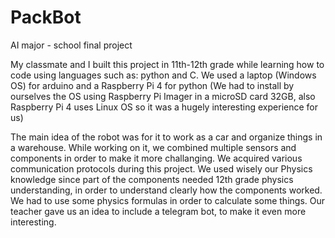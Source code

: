 # PackBot
AI major - school final project 
 
 My classmate and I built this project in 11th-12th grade while learning how to code using languages such as: python and C.
 We used a laptop (Windows OS) for arduino and a Raspberry Pi 4 for python (We had to install by ourselves the OS using Raspberry Pi Imager in a microSD card 32GB, also Raspberry Pi 4 uses Linux OS so it was a hugely interesting experience for us)

The main idea of the robot was for it to work as a car and organize things in a warehouse.
 While working on it, we combined multiple sensors and components in order to make it more challanging.
We acquired various communication protocols during this project. We used wisely our Physics knowledge since part of the components needed 12th grade physics understanding, in order to understand clearly how the components worked. 
 We had to use some physics formulas in order to calculate some things. 
 Our teacher gave us an idea to include a telegram bot, to make it even more interesting. 

